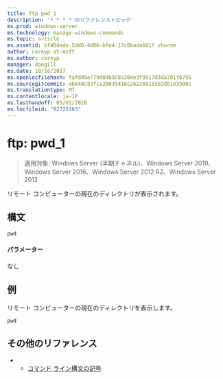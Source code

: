```yaml
---
title: ftp pwd_1
description: '* * * * のリファレンストピック'
ms.prod: windows-server
ms.technology: manage-windows-commands
ms.topic: article
ms.assetid: bf40dede-5dd8-4d06-bfe4-17c8bada681f vhorne
author: coreyp-at-msft
ms.author: coreyp
manager: dongill
ms.date: 10/16/2017
ms.openlocfilehash: fafdd9e779d84b9c8a30de3f9917d3da781f6795
ms.sourcegitcommit: ab64dc83fca28039416c26226815502d0193500c
ms.translationtype: MT
ms.contentlocale: ja-JP
ms.lasthandoff: 05/01/2020
ms.locfileid: "82725163"
---
```

# <a name="ftp-pwd_1"></a>ftp: pwd_1

> 適用対象: Windows Server (半期チャネル)、Windows Server 2019、Windows Server 2016、Windows Server 2012 R2、Windows Server 2012

リモート コンピューターの現在のディレクトリが表示されます。   
## <a name="syntax"></a>構文  
```  
pwd  
```  
#### <a name="parameters"></a>パラメーター  
なし  
## <a name="examples"></a>例  
リモート コンピューターの現在のディレクトリを表示します。  
```  
pwd  
```  
## <a name="additional-references"></a>その他のリファレンス  
-   - [コマンド ライン構文の記号](command-line-syntax-key.md)  
